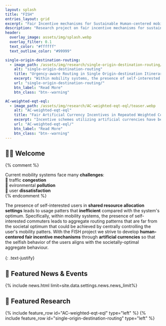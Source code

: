```yaml
---
layout: splash
title: "FISH"
entries_layout: grid
excerpt: "Fair Incentive mechanisms for Sustainable Human-centered mobility"
description: "Research project on fair incentive mechanisms for sustainable human-centered mobility through artificial currencies at TU Eindhoven"
header:
  overlay_image: assets/img/splash.webp
  overlay_filter: 0.1
  text_color: "#ffffff"
  text_outline_color: "#99999"

single-origin-destination-routing:
  - image_path: /assets/img/research/single-origin-destination-routing/teaser.webp
    alt: "single-origin-destination-routing"
    title: "Urgency-aware Routing in Single Origin-destination Itineraries through Artificial Currencies"
    excerpt: "Within mobility systems, the presence of self-interested users can lead to aggregate routing patterns that are far from the societal optimum that could be achieved by centrally controlling the user's choices. We design an urgency-aware fair incentive mechanism through artificial currencies so that the selfish behavior of the users aligns with the societally-optimal aggregate routing for single origin-destination inteneraries."
    url: "single-origin-destination-routing/"
    btn_label: "Read More"
    btn_class: "btn--warning"

AC-weighted-eqt-eql:
  - image_path: /assets/img/research/AC-weighted-eqt-eql/teaser.webp
    alt: "AC-weighted-eqt-eql"
    title: "Fair Artificial Currency Incentives in Repeated Weighted Congestion Games: Equity vs. Equality"
    excerpt: "Incentive schemes utilizing artificial currencies have been explored to achieve a system-optimal resource allocation that is also fair, contrarily to state-of-the-art monetary schemes. This paper delves into the comprehensive notion of fairness by meticulously optimizing for the societal metrics of equity and equality."
    url: "AC-weighted-eqt-eql/"
    btn_label: "Read More"
    btn_class: "btn--warning"
---
```


<h2>👋🏻 Welcome </h2>

{% comment %}
<div class="row">
  <div class="column">
  Current mobility systems face many <b>challenges</b>:<br>🔸 traffic <b>congestion</b><br>🔸 evironmental <b>pollution</b><br>🔸 user <b>dissatisfaction</b>
  </div>
  <div class="column">
  <img src = ""> </img>
  </div>
</div>
{% endcomment %}

The presence of self-interested users in **shared resource allocation settings** leads to usage patters that **inefficient** compared with the system's optimum. Specifically, within mobility systems, the presence of self-interested commuters leads to aggregate routing patterns that are far from the societal optimum that could be achieved by centrally controlling the user's mobility patters. With the FISH project we strive to develop **human-centered fair incentive mechanisms** through **artificial currencies** so that the selfish behavior of the users aligns with the societally-optimal aggregate behaviour.<br><br>
{: .text-justify}


<h2>📣 Featured News & Events </h2>
{% include news.html limit=site.data.settings.news.news_limit%}

<h2>🧪 Featured Research</h2>
{% include feature_row id="AC-weighted-eqt-eql" type="left" %}
{% include feature_row id="single-origin-destination-routing" type="left" %}
